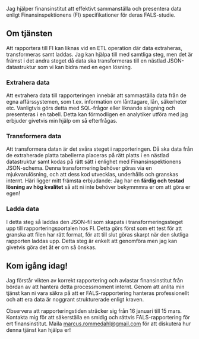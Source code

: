 Jag hjälper finansinstitut att effektivt sammanställa och presentera data enligt Finansinspektionens (FI) specifikationer för deras FALS-studie.

## Om tjänsten

Att rapportera till FI kan liknas vid en ETL operation där data extraheras, transformeras samt laddas.
Jag kan hjälpa till med samtliga steg, men det är främst i det andra steget då data ska transformeras till en nästlad JSON-datastruktur som vi kan bidra med en egen lösning.

### Extrahera data

Att extrahera data till rapporteringen innebär att sammaställa data från de egna affärssystemen, som t.ex. information om lånttagare, lån, säkerheter etc.
Vanligtvis görs detta med SQL-frågor eller liknande slagning och presenteras i en tabell.
Detta kan förmodligen en analytiker utföra med jag erbjuder givetvis min hjälp om så efterfrågas.

### Transformera data

Att transformera datan är det svåra steget i rapporteringen.
Då ska data från de extraherade platta tabellerna placeras på rätt platts i en nästlad datastruktur samt kodas på rätt sätt i enlighet med Finansinspektionens JSON-schema.
Denna transformering behöver göras via en mjukvarulösning, och att dess kod utvecklas, underhålls och granskas internt.
Häri ligger mitt främsta erbjudande: Jag har en **färdig och testad lösning av hög kvalitet** så att ni inte behöver bekymmmra er om att göra er egen!

### Ladda data

I detta steg så laddas den JSON-fil som skapats i transformeringssteget upp till rapporteringsportalen hos FI.
Detta görs först som ett test för att granska att filen har rätt format, för att till slut göras skarpt när den slutliga rapporten laddas upp.
Detta steg är enkelt att genomföra men jag kan givetvis göra det åt er om så önskas.

## Kom igång idag!

Jag förstår vikten av korrekt rapportering och avlastar finansinstitut från bördan av att hantera detta processmoment internt.
Genom att anlita min tjänst kan ni vara säkra på att er FALS-rapportering hanteras professionellt och att era data är noggrant strukturerade enligt kraven.

Observera att rapporteringstiden sträcker sig från 16 januari till 15 mars.
Kontakta mig för att säkerställa en smidig och rättvis FALS-rapportering för ert finansinstitut.
Maila marcus.rommedahl@gmail.com för att diskutera hur denna tjänst kan hjälpa er!
